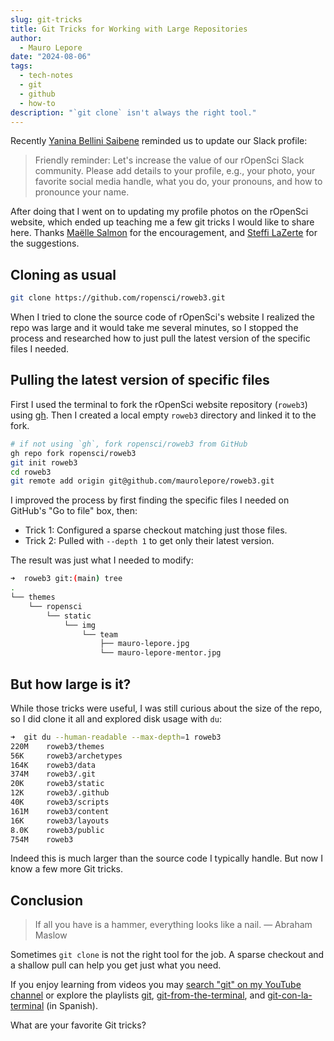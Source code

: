 ```yaml
---
slug: git-tricks
title: Git Tricks for Working with Large Repositories
author:
  - Mauro Lepore
date: "2024-08-06"
tags:
  - tech-notes
  - git
  - github
  - how-to
description: "`git clone` isn't always the right tool."
---
```


Recently [Yanina Bellini Saibene](/author/yanina-bellini-saibene/) reminded us
to update our Slack profile:

> Friendly reminder: Let's increase the value of our rOpenSci Slack community.
Please add details to your profile, e.g., your photo, your favorite social media
handle, what you do, your pronouns, and how to pronounce your name.

After doing that I went on to updating my profile photos on the rOpenSci
website, which ended up teaching me a few git tricks I would like to share here.
Thanks [Maëlle Salmon](/author/ma%C3%ABlle-salmon/) for the encouragement, and
[Steffi LaZerte](/author/steffi-lazerte/) for the suggestions.

## Cloning as usual

```bash
git clone https://github.com/ropensci/roweb3.git
```

When I tried to clone the source code of rOpenSci's website I realized the repo
was large and it would take me several minutes, so I stopped the process and
researched how to just pull the latest version of the specific files I needed.

## Pulling the latest version of specific files

First I used the terminal to fork the rOpenSci website repository (`roweb3`) using [gh](https://cli.github.com/). Then I created a local empty `roweb3` directory and linked it to the fork.

```bash
# if not using `gh`, fork ropensci/roweb3 from GitHub
gh repo fork ropensci/roweb3
git init roweb3
cd roweb3
git remote add origin git@github.com/maurolepore/roweb3.git
```

I improved the process by first finding the specific files I needed on GitHub's
"Go to file" box, then:

* Trick 1: Configured a sparse checkout matching just those files.
* Trick 2: Pulled with `--depth 1` to get only their latest version.

The result was just what I needed to modify:

```bash
➜  roweb3 git:(main) tree
.
└── themes
    └── ropensci
        └── static
            └── img
                └── team
                    ├── mauro-lepore.jpg
                    └── mauro-lepore-mentor.jpg
```

## But how large is it?

While those tricks were useful, I was still curious about the size of the repo,
so I did clone it all and explored disk usage with `du`:

```bash
➜  git du --human-readable --max-depth=1 roweb3
220M    roweb3/themes
56K     roweb3/archetypes
164K    roweb3/data
374M    roweb3/.git
20K     roweb3/static
12K     roweb3/.github
40K     roweb3/scripts
161M    roweb3/content
16K     roweb3/layouts
8.0K    roweb3/public
754M    roweb3
```

Indeed this is much larger than the source code I typically handle. But now I
know a few more Git tricks.

## Conclusion

> If all you have is a hammer, everything looks like a nail. — Abraham Maslow

Sometimes `git clone` is not the right tool for the job. A sparse checkout and a
shallow pull can help you get just what you need.

If you enjoy learning from videos you may [search "git" on my YouTube
channel](https://www.youtube.com/leporemauro/search?query=git) or explore the
playlists
[git](https://www.youtube.com/playlist?list=PLvgdJdJDL-AOHkwiaMvYhPKVjiD9vzZIo),
[git-from-the-terminal](https://www.youtube.com/playlist?list=PLvgdJdJDL-AMyv06bsXoXkGmxmaV9U6Ts),
and
[git-con-la-terminal](https://www.youtube.com/playlist?list=PLvgdJdJDL-APwLSt89PJgI72UGVNUjOKl)
(in Spanish).

What are your favorite Git tricks?
